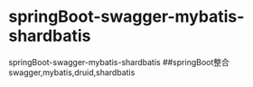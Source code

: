 # springBoot-swagger-mybatis-shardbatis
springBoot-swagger-mybatis-shardbatis
##springBoot整合swagger,mybatis,druid,shardbatis
